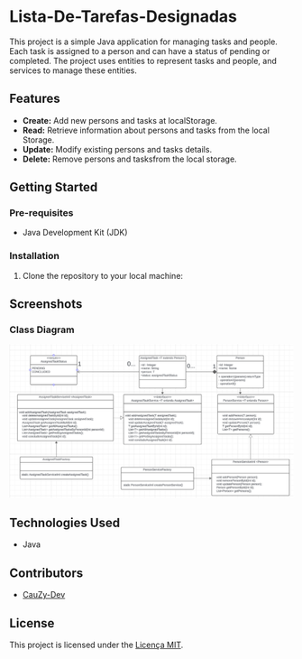 # Lista-De-Tarefas-Designadas

This project is a simple Java application for managing tasks and people. Each task is assigned to a person and can have a status of pending or completed. The project uses entities to represent tasks and people, and services to manage these entities.

## Features

- **Create:** Add new persons and tasks at localStorage.
- **Read:** Retrieve information about persons and tasks from the local Storage.
- **Update:** Modify existing persons and tasks details.
- **Delete:** Remove persons and tasksfrom the local storage.

## Getting Started

### Pre-requisites

- Java Development Kit (JDK)

### Installation

1. Clone the repository to your local machine:

## Screenshots

### Class Diagram
![Class Diagram](src/img/diagrama.png)


## Technologies Used

- Java

## Contributors

- [CauZy-Dev](https://github.com/cauzy-dev)

## License

This project is licensed under the [Licença MIT](https://github.com/Codee-Hub/Lista-De-Tarefas-Designadas/blob/main/LICENSE).

